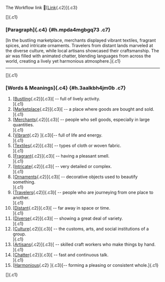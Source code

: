 The Workflow link
👏[[Link](https://www.google.com/url?q=http://www.google.com&sa=D&source=editors&ust=1760393983736516&usg=AOvVaw2beEKVBv3xxBifGaTmJzrS){.c2}]{.c3}

[]{.c1}

### [Paragraph]{.c4} {#h.mpda4mgbgq73 .c7}

[In the bustling marketplace, merchants displayed vibrant textiles,
fragrant spices, and intricate ornaments. Travelers from distant lands
marveled at the diverse culture, while local artisans showcased their
craftsmanship. The air was filled with animated chatter, blending
languages from across the world, creating a lively yet harmonious
atmosphere.]{.c1}

------------------------------------------------------------------------

[]{.c1}

### [Words & Meanings]{.c4} {#h.3aalkbh4jm0b .c7}

1.  [[Bustling](https://www.google.com/url?q=http://www.google.com&sa=D&source=editors&ust=1760393983737631&usg=AOvVaw1tGxAEgjogQ3hiFZWT3aip){.c2}]{.c3}[ --
    full of lively activity.\
    ]{.c1}
2.  [[Marketplace](https://www.google.com/url?q=http://www.google.com&sa=D&source=editors&ust=1760393983737945&usg=AOvVaw2LxPTwTzKKfVHsK-rkw7qy){.c2}]{.c3}[ --
    a place where goods are bought and sold.\
    ]{.c1}
3.  [[Merchants](https://www.google.com/url?q=http://www.google.com&sa=D&source=editors&ust=1760393983738244&usg=AOvVaw3adul_vpxGszs4ngi4Pbz2){.c2}]{.c3}[ --
    people who sell goods, especially in large quantities.\
    ]{.c1}
4.  [[Vibrant](https://www.google.com/url?q=http://www.google.com&sa=D&source=editors&ust=1760393983738590&usg=AOvVaw1xhmPInHVjiqP33FVY0iFd){.c2}
    ]{.c3}[-- full of life and energy.\
    ]{.c1}
5.  [[Textiles](https://www.google.com/url?q=http://www.google.com&sa=D&source=editors&ust=1760393983738871&usg=AOvVaw0MhUjM9xavfz-0xJYk7WIO){.c2}]{.c3}[ --
    types of cloth or woven fabric.\
    ]{.c1}
6.  [[Fragrant](https://www.google.com/url?q=http://www.google.com&sa=D&source=editors&ust=1760393983739189&usg=AOvVaw1BK-ZLOuIoqkWWZmHo_De2){.c2}]{.c3}[ --
    having a pleasant smell.\
    ]{.c1}
7.  [[Intricate](https://www.google.com/url?q=http://www.google.com&sa=D&source=editors&ust=1760393983739524&usg=AOvVaw3ZWXTvJ7ZJ2AeU8DAc3nDR){.c2}]{.c3}[ --
    very detailed or complex.\
    ]{.c1}
8.  [[Ornaments](https://www.google.com/url?q=http://www.google.com&sa=D&source=editors&ust=1760393983739770&usg=AOvVaw1gDbYmomqRK9TIoF933jc_){.c2}]{.c3}[ --
    decorative objects used to beautify something.\
    ]{.c1}
9.  [[Travelers](https://www.google.com/url?q=http://www.google.com&sa=D&source=editors&ust=1760393983740018&usg=AOvVaw0wlQ7B9HGiAGm8Hh8JwyG-){.c2}]{.c3}[ --
    people who are journeying from one place to another.\
    ]{.c1}
10. [[Distant](https://www.google.com/url?q=http://www.google.com&sa=D&source=editors&ust=1760393983740280&usg=AOvVaw3ymWhFIMssRdzFbRX2Oa0V){.c2}]{.c3}[ --
    far away in space or time.\
    ]{.c1}
11. [[Diverse](https://www.google.com/url?q=http://www.google.com&sa=D&source=editors&ust=1760393983740496&usg=AOvVaw0ZpEdgNfb2eh8d6MZtHSHQ){.c2}]{.c3}[ --
    showing a great deal of variety.\
    ]{.c1}
12. [[Culture](https://www.google.com/url?q=http://www.google.com&sa=D&source=editors&ust=1760393983740704&usg=AOvVaw28eFHbbyN0VMwUBiDQKP44){.c2}]{.c3}[ --
    the customs, arts, and social institutions of a group.\
    ]{.c1}
13. [[Artisans](https://www.google.com/url?q=http://www.google.com&sa=D&source=editors&ust=1760393983740978&usg=AOvVaw1b_gwEIxsPTQ5vzGocsB4v){.c2}]{.c3}[ --
    skilled craft workers who make things by hand.\
    ]{.c1}
14. [[Chatter](https://www.google.com/url?q=http://www.google.com&sa=D&source=editors&ust=1760393983741333&usg=AOvVaw2UqnM_KV05m_4WBucmVNhX){.c2}]{.c3}[ --
    fast and continuous talk.\
    ]{.c1}
15. [[Harmonious](https://www.google.com/url?q=http://www.google.com&sa=D&source=editors&ust=1760393983741614&usg=AOvVaw3YmXPL8fRYc7FkL3bAZxFL){.c2}
    ]{.c3}[-- forming a pleasing or consistent whole.]{.c1}

[]{.c1}
